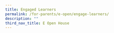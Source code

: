 ```yaml
---
title: Engaged Learners
permalink: /for-parents/e-open/engage-learners/
description: ""
third_nav_title: E Open House
---
```

